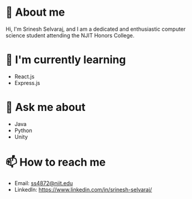 # 👋 About me
Hi, I'm Srinesh Selvaraj, and I am a dedicated and enthusiastic computer science student attending the NJIT Honors College.

# 🌱 I'm currently learning
- React.js
- Express.js

# 💬 Ask me about
- Java
- Python
- Unity

# 📫 How to reach me
- Email: ss4872@njit.edu
- LinkedIn: https://www.linkedin.com/in/srinesh-selvaraj/


<!---
srineshselvaraj/srineshselvaraj is a ✨ special ✨ repository because its `README.md` (this file) appears on your GitHub profile.
You can click the Preview link to take a look at your changes.
--->
